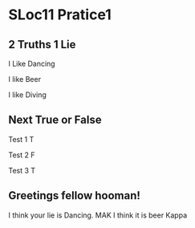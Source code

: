 # SLoc11 Pratice1

## 2 Truths 1 Lie
I Like Dancing 

I like Beer

I like Diving

## Next True or False
Test 1
T

Test 2
F

Test 3
T

## Greetings fellow hooman!

I think your lie is Dancing. MAK
I think it is beer Kappa


